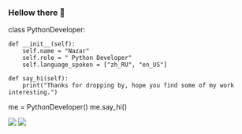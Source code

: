 ### Hellow there 👋



class PythonDeveloper:

    def __init__(self):
        self.name = "Nazar"
        self.role = " Python Developer"
        self.language_spoken = ["zh_RU", "en_US"]

    def say_hi(self):
        print("Thanks for dropping by, hope you find some of my work interesting.")
me = PythonDeveloper()
me.say_hi()


![](http://github-profile-summary-cards.vercel.app/api/cards/profile-details?username=nazartsap&theme=default)
![](http://github-profile-summary-cards.vercel.app/api/cards/repos-per-language?username=nazartsap&theme=default)

